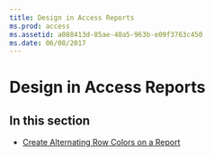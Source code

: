 ```yaml
---
title: Design in Access Reports
ms.prod: access
ms.assetid: a088413d-85ae-40a5-963b-e09f3763c450
ms.date: 06/08/2017
---
```



# Design in Access Reports

## In this section


- [Create Alternating Row Colors on a Report](create-alternating-row-colors-on-a-report.md)
    

